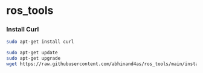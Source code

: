 # ros_tools

### Install Curl
```bash
sudo apt-get install curl
```

```bash
sudo apt-get update
sudo apt-get upgrade
wget https://raw.githubusercontent.com/abhinand4as/ros_tools/main/install_ros_melodic.sh  && chmod 755 ./install_ros_melodic.sh && bash ./install_ros_melodic.sh
```
